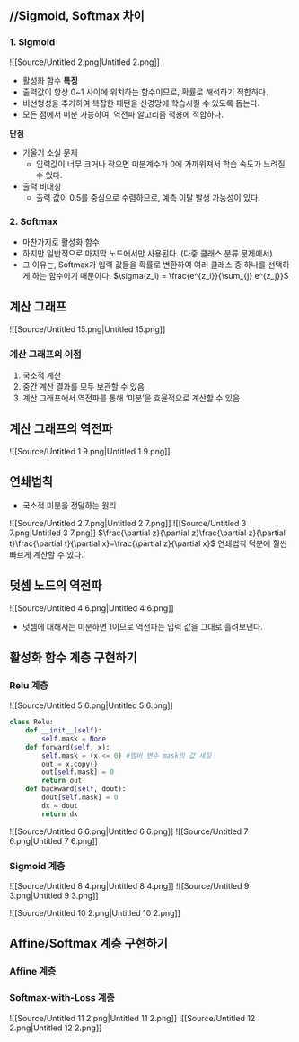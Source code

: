 ## //Sigmoid, Softmax 차이
### 1. Sigmoid
![[Source/Untitled 2.png|Untitled 2.png]]
- 활성화 함수
**특징**
- 출력값이 항상 0~1 사이에 위치하는 함수이므로, 확률로 해석하기 적합하다.
- 비선형성을 추가하여 복잡한 패턴을 신경망에 학습시킬 수 있도록 돕는다.
- 모든 점에서 미분 가능하여, 역전파 알고리즘 적용에 적합하다.
  
**단점**
- 기울기 소실 문제
    - 입력값이 너무 크거나 작으면 미분계수가 0에 가까워져서 학습 속도가 느려질 수 있다.
- 출력 비대칭
    - 출력 값이 0.5를 중심으로 수렴하므로, 예측 이탈 발생 가능성이 있다.
### 2. Softmax
- 마찬가지로 활성화 함수
- 하지만 일반적으로 마지막 노드에서만 사용된다. (다중 클래스 분류 문제에서)
- 그 이유는, Softmax가 입력 값들을 확률로 변환하여 여러 클래스 중 하나를 선택하게 하는 함수이기 때문이다.
$\sigma(z_i) = \frac{e^{z_i}}{\sum_{j} e^{z_j}}$
  
  
  
## 계산 그래프
![[Source/Untitled 15.png|Untitled 15.png]]
  
### 계산 그래프의 이점
1. 국소적 계산
2. 중간 계산 결과를 모두 보관할 수 있음
3. 계산 그래프에서 역전파를 통해 ‘미분’을 효율적으로 계산할 수 있음
  
## 계산 그래프의 역전파
![[Source/Untitled 1 9.png|Untitled 1 9.png]]
  
## 연쇄법칙
- 국소적 미분을 전달하는 원리
  
![[Source/Untitled 2 7.png|Untitled 2 7.png]]
![[Source/Untitled 3 7.png|Untitled 3 7.png]]
$\frac{\partial z}{\partial z}\frac{\partial z}{\partial t}\frac{\partial t}{\partial x}=\frac{\partial z}{\partial x}$﻿ 연쇄법칙 덕분에 훨씬 빠르게 계산할 수 있다.`
  
## 덧셈 노드의 역전파
![[Source/Untitled 4 6.png|Untitled 4 6.png]]
- 덧셈에 대해서는 미분하면 1이므로 역전파는 입력 값을 그대로 흘려보낸다.
  
## 활성화 함수 계층 구현하기
### Relu 계층
![[Source/Untitled 5 6.png|Untitled 5 6.png]]
```Python
class Relu:
    def __init__(self):
        self.mask = None
    def forward(self, x):
        self.mask = (x <= 0) #멤버 변수 mask의 값 세팅
        out = x.copy()
        out[self.mask] = 0
        return out
    def backward(self, dout):
        dout[self.mask] = 0
        dx = dout
        return dx
```
![[Source/Untitled 6 6.png|Untitled 6 6.png]]
![[Source/Untitled 7 6.png|Untitled 7 6.png]]
  
  
### Sigmoid 계층
![[Source/Untitled 8 4.png|Untitled 8 4.png]]
![[Source/Untitled 9 3.png|Untitled 9 3.png]]
  
![[Source/Untitled 10 2.png|Untitled 10 2.png]]
  
## Affine/Softmax 계층 구현하기
### Affine 계층
  
### Softmax-with-Loss 계층
![[Source/Untitled 11 2.png|Untitled 11 2.png]]
![[Source/Untitled 12 2.png|Untitled 12 2.png]]
